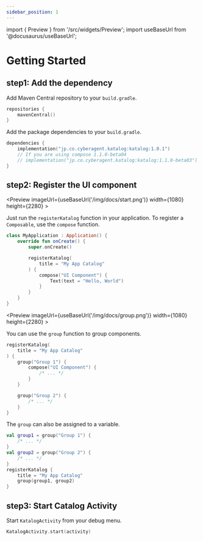 ```yaml
---
sidebar_position: 1
---
```


import { Preview } from '/src/widgets/Preview';
import useBaseUrl from '@docusaurus/useBaseUrl';

# Getting Started
## step1: Add the dependency

Add Maven Central repository to your `build.gradle`.

```kotlin
repositories {
    mavenCentral()
}
```

Add the package dependencies to your `build.gradle`.

```kotlin
dependencies {
    implementation("jp.co.cyberagent.katalog:katalog:1.0.1")
    // If you are using compose 1.1.0-beta04
    // implementation("jp.co.cyberagent.katalog:katalog:1.1.0-beta03")
}
```

## step2: Register the UI component

<Preview
    imageUrl={useBaseUrl('/img/docs/start.png')}
    width={1080}
    height={2280} >

Just run the `registerKatalog` function in your application.
To register a `Composable`, use the `compose` function.

```kotlin
class MyApplication : Application() {
    override fun onCreate() {
        super.onCreate()

        registerKatalog(
            title = "My App Catalog"
        ) {
            compose("UI Component") {
                Text(text = "Hello, World")
            }
        }
    }
}
```

</Preview>

<Preview
    imageUrl={useBaseUrl('/img/docs/group.png')}
    width={1080}
    height={2280} >

You can use the `group` function to group components.

```kotlin
registerKatalog(
    title = "My App Catalog"
) {
    group("Group 1") {
        compose("UI Component") {
            /* ... */
        }
    }

    group("Group 2") {
        /* ... */
    }
}
```

The `group` can also be assigned to a variable.

```kotlin
val group1 = group("Group 1") {
    /* ... */
}
val group2 = group("Group 2") {
    /* ... */
}
registerKatalog {
    title = "My App Catalog"
    group(group1, group2)
}
```

</Preview>

## step3: Start Catalog Activity

Start `KatalogActivity` from your debug menu.

```kotlin
KatalogActivity.start(activity)
```
